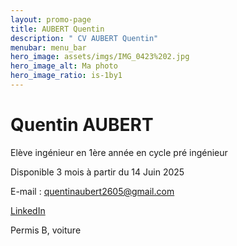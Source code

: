 ```yaml
---
layout: promo-page
title: AUBERT Quentin 
description: " CV AUBERT Quentin"
menubar: menu_bar
hero_image: assets/imgs/IMG_0423%202.jpg
hero_image_alt: Ma photo
hero_image_ratio: is-1by1
---
```


# Quentin AUBERT

Elève ingénieur en 1ère année en cycle pré ingénieur 

Disponible 3 mois à partir du 14 Juin 2025

E-mail : quentinaubert2605@gmail.com 

[LinkedIn](https://www.linkedin.com/in/Prenom.Nom)

Permis B, voiture

